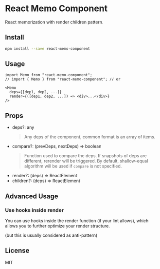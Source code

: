 # React Memo Component

React memorization with render children pattern.

## Install

```bash
npm install --save react-memo-component
```

## Usage

```tsx
import Memo from "react-memo-component";
// import { Memo } from "react-memo-component"; // or

<Memo
  deps={[dep1, dep2, ...]}
  render={([dep1, dep2, ...]) => <div>...</div>}
/>
```

## Props

- deps?: any
  > Any deps of the component, common format is an array of items.
- compare?: (prevDeps, nextDeps) => boolean
  > Function used to compare the deps. If snapshots of deps are different, rerender will be triggered.
  > By default, shallow-equal algorithm will be used if `compare` is not specified.
- render?: (deps) => ReactElement
- children?: (deps) => ReactElement

## Advanced Usage

### Use hooks inside render

You can use hooks inside the render function (if your lint allows), which allows you to further optimize your render structure.

(but this is usually considered as anti-pattern)

## License

MIT
